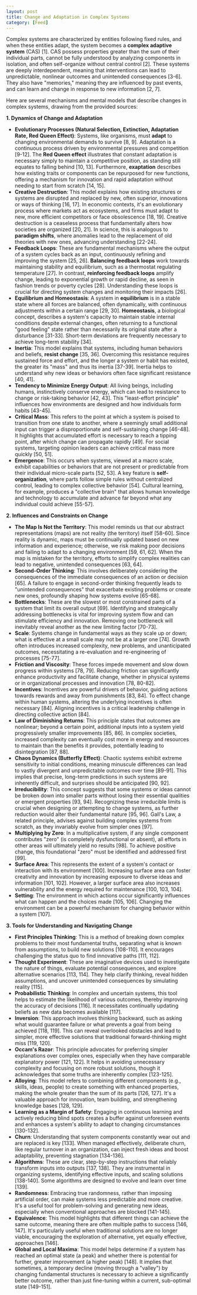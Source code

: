 ```yaml
---
layout: post
title: Change and Adaptation in Complex Systems
category: [Feed]
---
```


Complex systems are characterized by entities following fixed rules, and when these entities adapt, the system becomes a **complex adaptive system** (CAS) [1]. CAS possess properties greater than the sum of their individual parts, cannot be fully understood by analyzing components in isolation, and often self-organize without central control [2]. These systems are deeply interdependent, meaning that interventions can lead to unpredictable, nonlinear outcomes and unintended consequences [3-6]. They also have "memories," meaning they are influenced by past events, and can learn and change in response to new information [2, 7].  
  
Here are several mechanisms and mental models that describe changes in complex systems, drawing from the provided sources:  
  
**1. Dynamics of Change and Adaptation**  
  
*   **Evolutionary Processes (Natural Selection, Extinction, Adaptation Rate, Red Queen Effect)**: Systems, like organisms, must **adapt** to changing environmental demands to survive [8, 9]. Adaptation is a continuous process driven by environmental pressures and competition [9-12]. The **Red Queen effect** illustrates that constant adaptation is necessary simply to maintain a competitive position, as standing still equates to falling behind [10, 13]. Furthermore, **exaptation** describes how existing traits or components can be repurposed for new functions, offering a mechanism for innovation and rapid adaptation without needing to start from scratch [14, 15].  
*   **Creative Destruction**: This model explains how existing structures or systems are disrupted and replaced by new, often superior, innovations or ways of thinking [16, 17]. In economic contexts, it's an evolutionary process where markets act as ecosystems, and firms must adapt to new, more efficient competitors or face obsolescence [18, 19]. Creative destruction is a ceaseless process that fundamentally alters how societies are organized [20, 21]. In science, this is analogous to **paradigm shifts**, where anomalies lead to the replacement of old theories with new ones, advancing understanding [22-24].  
*   **Feedback Loops**: These are fundamental mechanisms where the output of a system cycles back as an input, continuously refining and improving the system [25, 26]. **Balancing feedback loops** work towards maintaining stability and equilibrium, such as a thermostat regulating temperature [27]. In contrast, **reinforcing feedback loops** amplify change, leading to exponential growth or rapid decline, as seen in fashion trends or poverty cycles [28]. Understanding these loops is crucial for directing system changes and monitoring their impacts [26].  
*   **Equilibrium and Homeostasis**: A system in **equilibrium** is in a stable state where all forces are balanced, often dynamically, with continuous adjustments within a certain range [29, 30]. **Homeostasis**, a biological concept, describes a system's capacity to maintain stable internal conditions despite external changes, often returning to a functional "good feeling" state rather than necessarily its original state after a disturbance [31-33]. Short-term deviations are frequently necessary to achieve long-term stability [34].  
*   **Inertia**: This model explains that systems, including human behaviors and beliefs, **resist change** [35, 36]. Overcoming this resistance requires sustained force and effort, and the longer a system or habit has existed, the greater its "mass" and thus its inertia [37-39]. Inertia helps to understand why new ideas or behaviors often face significant resistance [40, 41].  
*   **Tendency to Minimize Energy Output**: All living beings, including humans, instinctively conserve energy, which can lead to resistance to change or risk-taking behavior [42, 43]. This "least-effort principle" influences how environments are designed and how individuals form habits [43-45].  
*   **Critical Mass**: This refers to the point at which a system is poised to transition from one state to another, where a seemingly small additional input can trigger a disproportionate and self-sustaining change [46-48]. It highlights that accumulated effort is necessary to reach a tipping point, after which change can propagate rapidly [49]. For social systems, targeting opinion leaders can achieve critical mass more quickly [50, 51].  
*   **Emergence**: This occurs when systems, viewed at a macro scale, exhibit capabilities or behaviors that are not present or predictable from their individual micro-scale parts [52, 53]. A key feature is **self-organization**, where parts follow simple rules without centralized control, leading to complex collective behavior [54]. Cultural learning, for example, produces a "collective brain" that allows human knowledge and technology to accumulate and advance far beyond what any individual could achieve [55-57].  
  
**2. Influences and Constraints on Change**  
  
*   **The Map Is Not the Territory**: This model reminds us that our abstract representations (maps) are not reality (the territory) itself [58-60]. Since reality is dynamic, maps must be continually updated based on new information and experience; otherwise, we risk making poor decisions and failing to adapt to a changing environment [59, 61, 62]. When the map is mistaken for the territory, efforts to simplify complex realities can lead to negative, unintended consequences [63, 64].  
*   **Second-Order Thinking**: This involves deliberately considering the consequences of the immediate consequences of an action or decision [65]. A failure to engage in second-order thinking frequently leads to "unintended consequences" that exacerbate existing problems or create new ones, profoundly shaping how systems evolve [65-68].  
*   **Bottlenecks**: These are the slowest or most constrained parts of a system that limit its overall output [69]. Identifying and strategically addressing bottlenecks is vital for improving system flow and can stimulate efficiency and innovation. Removing one bottleneck will inevitably reveal another as the new limiting factor [70-73].  
*   **Scale**: Systems change in fundamental ways as they scale up or down; what is effective at a small scale may not be at a larger one [74]. Growth often introduces increased complexity, new problems, and unanticipated outcomes, necessitating a re-evaluation and re-engineering of processes [75-77].  
*   **Friction and Viscosity**: These forces impede movement and slow down progress within systems [78, 79]. Reducing friction can significantly enhance productivity and facilitate change, whether in physical systems or in organizational processes and innovation [78, 80-82].  
*   **Incentives**: Incentives are powerful drivers of behavior, guiding actions towards rewards and away from punishments [83, 84]. To effect change within human systems, altering the underlying incentives is often necessary [84]. Aligning incentives is a critical leadership challenge in directing collective action [84].  
*   **Law of Diminishing Returns**: This principle states that outcomes are nonlinear; beyond a certain point, additional inputs into a system yield progressively smaller improvements [85, 86]. In complex societies, increased complexity can eventually cost more in energy and resources to maintain than the benefits it provides, potentially leading to disintegration [87, 88].  
*   **Chaos Dynamics (Butterfly Effect)**: Chaotic systems exhibit extreme sensitivity to initial conditions, meaning minuscule differences can lead to vastly divergent and unpredictable outcomes over time [89-91]. This implies that precise, long-term predictions in such systems are inherently difficult, and surprises should be anticipated [90, 92].  
*   **Irreducibility**: This concept suggests that some systems or ideas cannot be broken down into smaller parts without losing their essential qualities or emergent properties [93, 94]. Recognizing these irreducible limits is crucial when designing or attempting to change systems, as further reduction would alter their fundamental nature [95, 96]. Gall's Law, a related principle, advises against building complex systems from scratch, as they invariably evolve from simpler ones [97].  
*   **Multiplying by Zero**: In a multiplicative system, if any single component contributes "zero" (is completely dysfunctional or absent), all efforts in other areas will ultimately yield no results [98]. To achieve positive change, this foundational "zero" must be identified and addressed first [99].  
*   **Surface Area**: This represents the extent of a system's contact or interaction with its environment [100]. Increasing surface area can foster creativity and innovation by increasing exposure to diverse ideas and information [101, 102]. However, a larger surface area also increases vulnerability and the energy required for maintenance [100, 103, 104].  
*   **Setting**: The environment in which actions occur significantly influences what can happen and the choices made [105, 106]. Changing the environment can be a powerful mechanism for changing behavior within a system [107].  
  
**3. Tools for Understanding and Navigating Change**  
  
*   **First Principles Thinking**: This is a method of breaking down complex problems to their most fundamental truths, separating what is known from assumptions, to build new solutions [108-110]. It encourages challenging the status quo to find innovative paths [111, 112].  
*   **Thought Experiment**: These are imaginative devices used to investigate the nature of things, evaluate potential consequences, and explore alternative scenarios [113, 114]. They help clarify thinking, reveal hidden assumptions, and uncover unintended consequences by simulating reality [115].  
*   **Probabilistic Thinking**: In complex and uncertain systems, this tool helps to estimate the likelihood of various outcomes, thereby improving the accuracy of decisions [116]. It necessitates continually updating beliefs as new data becomes available [117].  
*   **Inversion**: This approach involves thinking backward, such as asking what would guarantee failure or what prevents a goal from being achieved [118, 119]. This can reveal overlooked obstacles and lead to simpler, more effective solutions that traditional forward-thinking might miss [119, 120].  
*   **Occam's Razor**: This principle advocates for preferring simpler explanations over complex ones, especially when they have comparable explanatory power [121, 122]. It helps in avoiding unnecessary complexity and focusing on more robust solutions, though it acknowledges that some truths are inherently complex [123-125].  
*   **Alloying**: This model refers to combining different components (e.g., skills, ideas, people) to create something with enhanced properties, making the whole greater than the sum of its parts [126, 127]. It's a valuable approach for innovation, team building, and strengthening knowledge bases [128, 129].  
*   **Learning as a Margin of Safety**: Engaging in continuous learning and actively reducing blind spots creates a buffer against unforeseen events and enhances a system's ability to adapt to changing circumstances [130-132].  
*   **Churn**: Understanding that system components constantly wear out and are replaced is key [133]. When managed effectively, deliberate churn, like regular turnover in an organization, can inject fresh ideas and boost adaptability, preventing stagnation [134-136].  
*   **Algorithms**: These are clear, step-by-step instructions that reliably transform inputs into outputs [137, 138]. They are instrumental in organizing systems, identifying effective inputs, and scaling solutions [138-140]. Some algorithms are designed to evolve and learn over time [139].  
*   **Randomness**: Embracing true randomness, rather than imposing artificial order, can make systems less predictable and more creative. It's a useful tool for problem-solving and generating new ideas, especially when conventional approaches are blocked [141-145].  
*   **Equivalence**: This model highlights that different things can achieve the same outcome, meaning there are often multiple paths to success [146, 147]. It's particularly useful when traditional solutions are no longer viable, encouraging the exploration of alternative, yet equally effective, approaches [146].  
*   **Global and Local Maxima**: This model helps determine if a system has reached an optimal state (a peak) and whether there is potential for further, greater improvement (a higher peak) [148]. It implies that sometimes, a temporary decline (moving through a "valley") by changing fundamental structures is necessary to achieve a significantly better outcome, rather than just fine-tuning within a current, sub-optimal state [149-151].  
